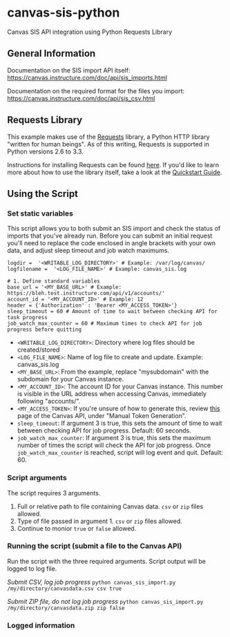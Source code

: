 # canvas-sis-python
Canvas SIS API integration using Python Requests Library

## General Information

Documentation on the SIS import API itself: <https://canvas.instructure.com/doc/api/sis_imports.html>

Documentation on the required format for the files you import: <https://canvas.instructure.com/doc/api/sis_csv.html>

## Requests Library

This example makes use of the [Requests](http://docs.python-requests.org/) library, a Python HTTP library "written for human beings". As of this writing, Requests is supported in Python versions 2.6 to 3.3. 

Instructions for installing Requests can be found [here](http://docs.python-requests.org/en/latest/user/install/). If you'd like to learn more about how to use the library itself, take a look at the [Quickstart Guide](http://docs.python-requests.org/en/latest/user/quickstart/).

## Using the Script

### Set static variables
This script allows you to both submit an SIS import and check the status of imports that you've already run. Before you can submit an initial request you'll need to replace the code enclosed in angle brackets with your own data, and adjust sleep timeout and job watch maximums.

    logdir =  '<WRITABLE_LOG_DIRECTORY>' # Example: /var/log/canvas/
    logfilename =  '<LOG_FILE_NAME>' # Example: canvas_sis.log
    
    # 1. Define standard variables
    base_url = '<MY_BASE_URL>' # Example: https://bleh.test.instructure.com/api/v1/accounts/'
    account_id = '<MY_ACCOUNT_ID>' # Example: 12
    header = {'Authorization' : 'Bearer <MY_ACCESS_TOKEN>'}
    sleep_timeout = 60 # Amount of time to wait between checking API for task progress
    job_watch_max_counter = 60 # Maximum times to check API for job progress before quitting

* `<WRITABLE_LOG_DIRECTORY>`: Directory where log files should be created/stored
* `<LOG_FILE_NAME>`: Name of log file to create and update. Example: canvas_sis.log
* `<MY_BASE_URL>`: From the example, replace "mysubdomain" with the subdomain for your Canvas instance.
* `<MY_ACCOUNT_ID>`: The account ID for your Canvas instance. This number is visible in the URL address when accessing Canvas, immediately following "accounts/".
* `<MY_ACCESS_TOKEN>`: If you're unsure of how to generate this, review [this](https://canvas.instructure.com/doc/api/file.oauth.html) page of the Canvas API, under "Manual Token Generation".
* `sleep_timeout`: If argument 3 is true, this sets the amount of time to wait between checking API for job progress. Default: 60 seconds.
* `job_watch_max_counter`: If argument 3 is true, this sets the maximum number of times the script will check the API for job progress. Once `job_watch_max_counter` is reached, script will log event and quit. Default: 60.

### Script arguments
The script requires 3 arguments. 

1. Full or relative path to file containing Canvas data. `csv` or `zip` files allowed.
2. Type of file passed in argument 1. `csv` or `zip` files allowed.
3. Continue to monior `true` or `false` allowed. 

### Running the script (submit a file to the Canvas API)
Run the script with the three required arguments. Script output will be logged to log file.

*Submit CSV, log job progress*
`python canvas_sis_import.py /my/directory/canvasdata.csv csv true`

*Submit ZIP file, do not log job progress*
`python canvas_sis_import.py /my/directory/canvasdata.zip zip false`

### Logged information









